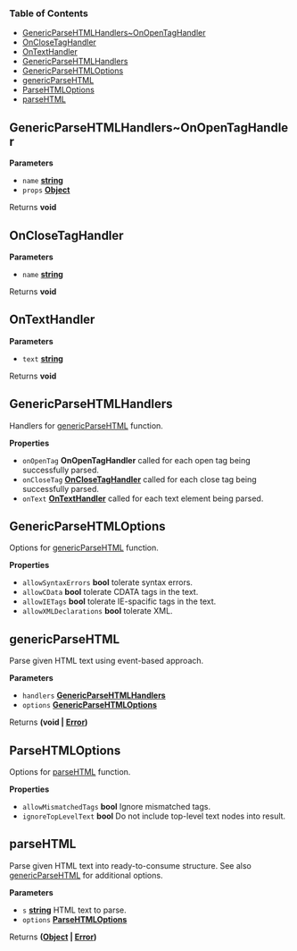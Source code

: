 <!-- Generated by documentation.js. Update this documentation by updating the source code. -->

### Table of Contents

-   [GenericParseHTMLHandlers~OnOpenTagHandler](#genericparsehtmlhandlersonopentaghandler)
-   [OnCloseTagHandler](#onclosetaghandler)
-   [OnTextHandler](#ontexthandler)
-   [GenericParseHTMLHandlers](#genericparsehtmlhandlers)
-   [GenericParseHTMLOptions](#genericparsehtmloptions)
-   [genericParseHTML](#genericparsehtml)
-   [ParseHTMLOptions](#parsehtmloptions)
-   [parseHTML](#parsehtml)

## GenericParseHTMLHandlers~OnOpenTagHandler

**Parameters**

-   `name` **[string](https://developer.mozilla.org/en-US/docs/Web/JavaScript/Reference/Global_Objects/String)** 
-   `props` **[Object](https://developer.mozilla.org/en-US/docs/Web/JavaScript/Reference/Global_Objects/Object)** 

Returns **void** 

## OnCloseTagHandler

**Parameters**

-   `name` **[string](https://developer.mozilla.org/en-US/docs/Web/JavaScript/Reference/Global_Objects/String)** 

Returns **void** 

## OnTextHandler

**Parameters**

-   `text` **[string](https://developer.mozilla.org/en-US/docs/Web/JavaScript/Reference/Global_Objects/String)** 

Returns **void** 

## GenericParseHTMLHandlers

Handlers for [genericParseHTML](#genericparsehtml) function.

**Properties**

-   `onOpenTag` **OnOpenTagHandler** called for each open tag being successfully parsed.
-   `onCloseTag` **[OnCloseTagHandler](#onclosetaghandler)** called for each close tag being successfully parsed.
-   `onText` **[OnTextHandler](#ontexthandler)** called for each text element being parsed.

## GenericParseHTMLOptions

Options for [genericParseHTML](#genericparsehtml) function.

**Properties**

-   `allowSyntaxErrors` **bool** tolerate syntax errors.
-   `allowCData` **bool** tolerate CDATA tags in the text.
-   `allowIETags` **bool** tolerate IE-spacific tags in the text.
-   `allowXMLDeclarations` **bool** tolerate XML.

## genericParseHTML

Parse given HTML text using event-based approach.

**Parameters**

-   `handlers` **[GenericParseHTMLHandlers](#genericparsehtmlhandlers)** 
-   `options` **[GenericParseHTMLOptions](#genericparsehtmloptions)** 

Returns **(void | [Error](https://developer.mozilla.org/en-US/docs/Web/JavaScript/Reference/Global_Objects/Error))** 

## ParseHTMLOptions

Options for [parseHTML](#parsehtml) function.

**Properties**

-   `allowMismatchedTags` **bool** Ignore mismatched tags.
-   `ignoreTopLevelText` **bool** Do not include top-level text nodes into result.

## parseHTML

Parse given HTML text into ready-to-consume structure.
See also [genericParseHTML](#genericparsehtml) for additional options.

**Parameters**

-   `s` **[string](https://developer.mozilla.org/en-US/docs/Web/JavaScript/Reference/Global_Objects/String)** HTML text to parse.
-   `options` **[ParseHTMLOptions](#parsehtmloptions)** 

Returns **([Object](https://developer.mozilla.org/en-US/docs/Web/JavaScript/Reference/Global_Objects/Object) \| [Error](https://developer.mozilla.org/en-US/docs/Web/JavaScript/Reference/Global_Objects/Error))** 
